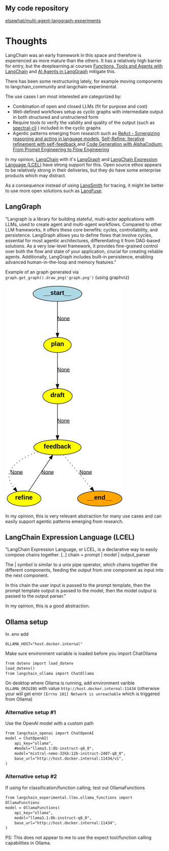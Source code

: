 ## My code repository
[elsewhat/multi-agent-langgraph-experiments](https://github.com/elsewhat/multi-agent-langgraph-experiments)


# Thoughts
LangChain was an early framework in this space and therefore is experienced as more mature than the others.
It has a relatively high barrier for entry, but the deeplearning.ai courses [Functions, Tools and Agents with LangChain](https://www.deeplearning.ai/short-courses/functions-tools-agents-langchain/) and [AI Agents in LangGraph](https://www.deeplearning.ai/short-courses/ai-agents-in-langgraph/) mitigate this. 

There has been some restructuring lately, for example moving components to langchain_community and langchain-experimental.


The use cases I am most interested are categorized by: 

- Combination of open and closed LLMs (fit for purpose and cost)
- Well-defined workflows setup as cyclic graphs with intermediate output in both structured and unstructered form
- Require tools to verify the validity and quality of the output (such as [spectral-cli](https://github.com/stoplightio/spectral) ) included in the cyclic graphs
- Agentic patterns emerging from research such as [ReAct - Synergizing reasoning and acting in language models](https://arxiv.org/abs/2210.03629), [Self-Refine: Iterative refinement with self-feedback ](https://arxiv.org/abs/2303.17651) and [Code Generation with AlphaCodium: From Prompt Engineering to Flow Engineering](https://arxiv.org/abs/2401.08500)

In my opinion, [LangChain](multi-agent/langchain.md) with it's [LangGraph](https://langchain-ai.github.io/langgraph/) and [LangChain Expression Language (LCEL)](https://python.langchain.com/v0.1/docs/expression_language/) have strong support for this. Open source ethos appears to be relatively strong in their deliveries, but they do have some enterprise products which may distract. 

As a consequence instead of using [LangSmith](https://www.langchain.com/langsmith) for tracing, it might be better to use more open solutions such as [LangFuse](https://github.com/langfuse/langfuse).

## LangGraph
"Langraph is a library for building stateful, multi-actor applications with LLMs, used to create agent and multi-agent workflows. Compared to other LLM frameworks, it offers these core benefits: cycles, controllability, and persistence. LangGraph allows you to define flows that involve cycles, essential for most agentic architectures, differentiating it from DAG-based solutions. As a very low-level framework, it provides fine-grained control over both the flow and state of your application, crucial for creating reliable agents. Additionally, LangGraph includes built-in persistence, enabling advanced human-in-the-loop and memory features."

Example of an graph generated via `graph.get_graph().draw_png('graph.png')` (using graphviz)

![alt text](img/graph_ora_tables.png)

In my opinion, this is very relevant abstraction for many use cases and can easily support agentic patterns emerging from research.

## LangChain Expression Language (LCEL)
"LangChain Expression Language, or LCEL, is a declarative way to easily compose chains together. 
[..]
chain = prompt | model | output_parser

The | symbol is similar to a unix pipe operator, which chains together the different components, feeding the output from one component as input into the next component.

In this chain the user input is passed to the prompt template, then the prompt template output is passed to the model, then the model output is passed to the output parser."

In my opinion, this is a good abstraction.

## Ollama setup
In .env add
```
OLLAMA_HOST="host.docker.internal"
```

Make sure environment variable is loaded before you import ChatOllama
```
from dotenv import load_dotenv
load_dotenv()
from langchain_ollama import ChatOllama
```

On desktop where Ollama is running, add environment varible `OLLAMA_ORIGINS` with value `http://host.docker.internal:11434`
(otherwise your will get error `[Errno 101] Network is unreachable` which is triggered from Ollama)

### Alternative setup #1
Use the OpenAI model with a custom path

```
from langchain_openai import ChatOpenAI
model = ChatOpenAI(
    api_key="ollama",
    #model="llama3.1:8b-instruct-q8_0",
    model="mistral-nemo-32kb:12b-instruct-2407-q8_0",
    base_url="http://host.docker.internal:11434/v1",
)
```
### Alternative setup #2
If using for classification/function calling, test out OllamaFunctions
```
from langchain_experimental.llms.ollama_functions import OllamaFunctions
model = OllamaFunctions(
    api_key="ollama",
    model="llama3.1:8b-instruct-q8_0",
    base_url="http://host.docker.internal:11434",
)
```

PS: This does not appear to me to use the expect tool/function calling capabilities in Ollama.